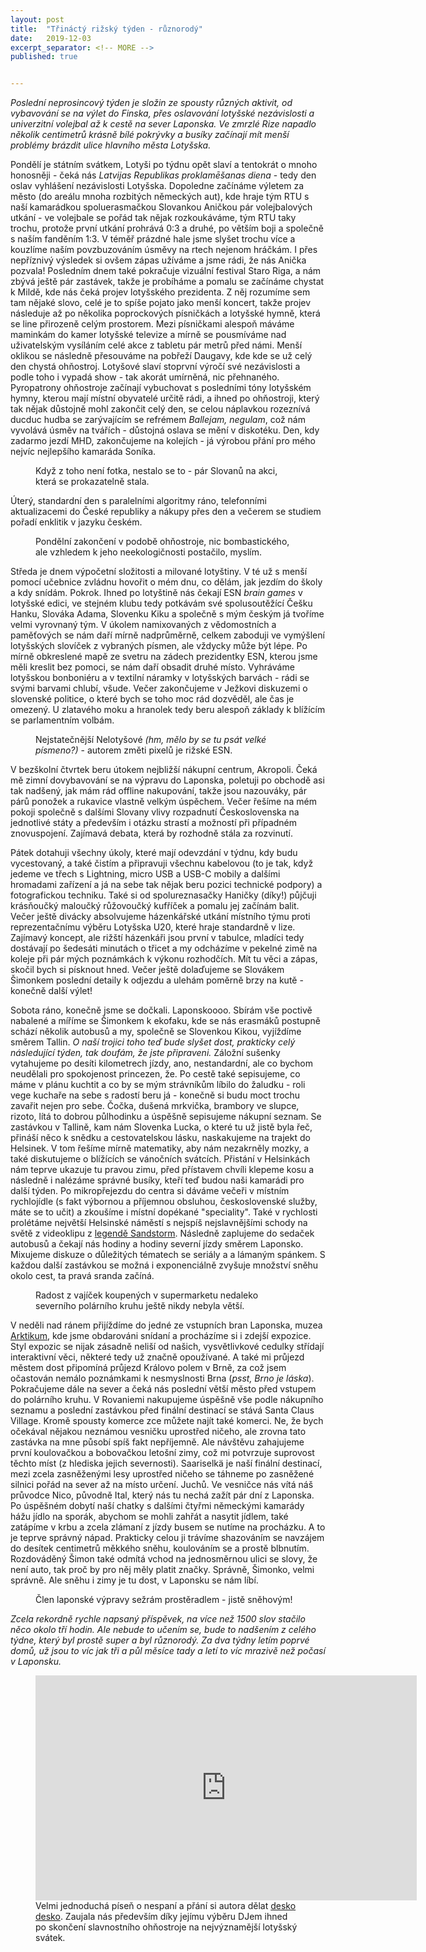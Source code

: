 ```yaml
---
layout: post
title:  "Třináctý rižský týden - různorodý"
date:   2019-12-03
excerpt_separator: <!-- MORE -->
published: true


---
```


<p class="intro"><i><span class="dropcap">P</span>oslední neprosincový týden je složin ze spousty různých aktivit, od vybavování se na výlet do Finska, přes oslavování lotyšské nezávislosti a univerzitní volejbal až k cestě na sever Laponska. Ve zmrzlé Rize napadlo několik centimetrů krásně bílé pokrývky a busíky začínají mít menší problémy brázdit ulice hlavního města Lotyšska.</i></p>

<!-- MORE --> 

Pondělí je státním svátkem, Lotyši po týdnu opět slaví a tentokrát o mnoho honosněji - čeká nás _Latvijas Republikas proklamēšanas diena_ - tedy den oslav vyhlášení nezávislosti Lotyšska. Dopoledne začínáme výletem za město (do areálu mnoha rozbitých německých aut), kde hraje tým RTU s naší kamarádkou spoluerasmačkou Slovankou Aničkou pár volejbalových utkání - ve volejbale se pořád tak nějak rozkoukáváme, tým RTU taky trochu, protože první utkání prohrává 0:3 a druhé, po větším boji a společně s naším fanděním 1:3. V téměř prázdné hale jsme slyšet trochu více a kouzlíme naším povzbuzováním úsměvy na rtech nejenom hráčkám. I přes nepříznivý výsledek si ovšem zápas užíváme a jsme rádi, že nás Anička pozvala! Posledním dnem také pokračuje vizuální festival Staro Riga, a nám zbývá ještě pár zastávek, takže je probíháme a pomalu se začínáme chystat k Mildě, kde nás čeká projev lotyšského prezidenta. Z něj rozumíme sem tam nějaké slovo, celé je to spíše pojato jako menší koncert, takže projev následuje až po několika poprockových písničkách a lotyšské hymně, která se line přirozeně celým prostorem. Mezi písničkami alespoň máváme maminkám do kamer lotyšské televize a mírně se pousmíváme nad uživatelským vysíláním celé akce z tabletu pár metrů před námi. Menší oklikou se následně přesouváme na pobřeží Daugavy, kde kde se už celý den chystá ohňostroj. Lotyšové slaví stoprvní výročí své nezávislosti a podle toho i vypadá show - tak akorát umírněná, nic přehnaného. Pyropatrony ohňostroje začínají vybuchovat s posledními tóny lotyšském hymny, kterou mají místní obyvatelé určitě rádi, a ihned po ohňostroji, který tak nějak důstojně mohl zakončit celý den, se celou náplavkou rozeznívá ducduc hudba se zarývajícím se refrémem _Ballejam, negulam_, což nám vyvolává úsměv na tvářích - důstojná oslava se mění v diskotéku. Den, kdy zadarmo jezdí MHD, zakončujeme na kolejích - já výrobou přání pro mého nejvíc nejlepšího kamaráda Soníka. 

<figure> 
 <img src="{{ site.baseurl }}/assets/img/IMG_1930.JPG" alt="" class="img-center"> 
   <figcaption>Když z toho není fotka, nestalo se to - pár Slovanů na akci, která se prokazatelně stala.</figcaption>
 </figure>

Úterý, standardní den s paralelními algoritmy ráno, telefonními aktualizacemi do České republiky a nákupy přes den a večerem se studiem pořadí enklitik v jazyku českém. 

<figure> 
 <img src="{{ site.baseurl }}/assets/img/IMG_0173.jpg" alt="" class="img-center"> 
   <figcaption>Pondělní zakončení v podobě ohňostroje, nic bombastického, ale vzhledem k jeho neekologičnosti postačilo, myslím.</figcaption>
 </figure>

Středa je dnem výpočetní složitosti a milované lotyštiny. V té už s menší pomocí učebnice zvládnu hovořit o mém dnu, co dělám, jak jezdím do školy a kdy snídám. Pokrok. Ihned po lotyštině nás čekají ESN _brain games_ v lotyšské edici, ve stejném klubu tedy potkávám své spolusoutěžící Češku Hanku, Slováka Adama, Slovenku Kiku a společně s mým českým já tvoříme velmi vyrovnaný tým. V úkolem namixovaných z vědomostních a paměťových se nám daří mírně nadprůměrně, celkem zaboduji ve vymýšlení lotyšských slovíček z vybraných písmen, ale vždycky může být lépe. Po mírně obkreslené mapě ze svetru na zádech prezidentky ESN, kterou jsme měli kreslit bez pomoci, se nám daří obsadit druhé místo. Vyhráváme lotyšskou bonboniéru a v textilní náramky v lotyšských barvách - rádi se svými barvami chlubí, všude. Večer zakončujeme v Ježkovi diskuzemi o slovenské politice, o které bych se toho moc rád dozvěděl, ale čas je omezený. U zlatavého moku a hranolek tedy beru alespoň základy k blížícím se parlamentním volbám.

<figure> 
 <img src="{{ site.baseurl }}/assets/img/img_0283.jpg" alt="" class="img-center"> 
   <figcaption>Nejstatečnější Nelotyšové <i>(hm, mělo by se tu psát velké písmeno?)</i> - autorem změti pixelů je rižské ESN.</figcaption>
 </figure>

V bezškolní čtvrtek beru útokem nejbližší nákupní centrum, Akropoli. Čeká mě zimní dovybavování se na výpravu do Laponska, poletuji po obchodě asi tak nadšený, jak mám rád offline nakupování, takže jsou nazouváky, pár párů ponožek a rukavice vlastně velkým úspěchem. Večer řešíme na mém pokoji společně s dalšími Slovany vlivy rozpadnutí Československa na jednotlivé státy a především i otázku strastí a možností při případném znovuspojení. Zajímavá debata, která by rozhodně stála za rozvinutí. 

Pátek dotahuji všechny úkoly, které mají odevzdání v týdnu, kdy budu vycestovaný, a také čistím a připravuji všechnu kabelovou (to je tak, když jedeme ve třech s Lightning, micro USB a USB-C mobily a dalšími hromadami zařízení a já na sebe tak nějak beru pozici technické podpory) a fotografickou techniku. Také si od spolureznasačky Haničky (díky!) půjčuji krásňoučký maloučký růžovoučký kufříček a pomalu jej začínám balit. Večer ještě divácky absolvujeme házenkářské utkání místního týmu proti reprezentačnímu výběru Lotyšska U20, které hraje standardně v lize. Zajímavý koncept, ale rižští házenkáři jsou první v tabulce, mladíci tedy dostávají po šedesáti minutách o třicet a my odcházíme v pekelné zimě na koleje při pár mých poznámkách k výkonu rozhodčích. Mít tu věci a zápas, skočil bych si písknout hned. Večer ještě dolaďujeme se Slovákem Šimonkem poslední detaily k odjezdu a ulehám poměrně brzy na kutě - konečně další výlet!

Sobota ráno, konečně jsme se dočkali. Laponskoooo. Sbírám vše poctivě nabalené a míříme se Šimonkem k ekofaku, kde se nás erasmáků postupně schází několik autobusů a my, společně se Slovenkou Kikou, vyjíždíme směrem Tallin. _O naší trojici toho teď bude slyšet dost, prakticky celý následující týden, tak doufám, že jste připraveni._ Záložní sušenky vytahujeme po desíti kilometrech jízdy, ano, nestandardní, ale co bychom neudělali pro spokojenost princezen, že. Po cestě také sepisujeme, co máme v plánu kuchtit a co by se mým strávníkům líbilo do žaludku - roli vege kuchaře na sebe s radostí beru já - konečně si budu moct trochu zavařit nejen pro sebe. Čočka, dušená mrkvička, brambory ve slupce, rizoto, lítá to dobrou půlhodinku a úspěšně sepisujeme nákupní seznam. Se zastávkou v Tallině, kam nám Slovenka Lucka, o které tu už jistě byla řeč, přináší něco k snědku a cestovatelskou lásku, naskakujeme na trajekt do Helsinek. V tom řešíme mírně matematiky, aby nám nezakrněly mozky, a také diskutujeme o blížících se vánočních svátcích. Přistání v Helsinkách nám teprve ukazuje tu pravou zimu, před přístavem chvíli klepeme kosu a následně i nalézáme správné busíky, kteří teď budou naši kamarádi pro další týden. Po mikropřejezdu do centra si dáváme večeři v místním rychlojídle (s fakt výbornou a příjemnou obsluhou, československé služby, máte se to učit) a zkoušíme i místní dopékané "speciality". Také v rychlosti prolétáme největší Helsinské náměstí s nejspíš nejslavnějšími schody na světě z videoklipu z [legendě Sandstorm](https://www.youtube.com/watch?v=y6120QOlsfU). Následně zaplujeme do sedaček autobusů a čekají nás hodiny a hodiny severní jízdy směrem Laponsko. Mixujeme diskuze o důležitých tématech se seriály a a lámaným spánkem. S každou další zastávkou se možná i exponenciálně zvyšuje množství sněhu okolo cest, ta pravá sranda začíná. 

<figure> 
 <img src="{{ site.baseurl }}/assets/img/IMG_2091.JPG" alt="" class="img-center"> 
   <figcaption>Radost z vajíček koupených v supermarketu nedaleko severního polárního kruhu ještě nikdy nebyla větší.</figcaption>
 </figure>

V neděli nad ránem přijíždíme do jedné ze vstupních bran Laponska, muzea [Arktikum](https://www.arktikum.fi/en/), kde jsme obdarováni snídaní a procházíme si i zdejší expozice. Styl expozic se nijak zásadně neliší od našich, vysvětlivkové cedulky střídají interaktivní věci, některé tedy už značně opoužívané. A také mi průjezd městem dost připomíná průjezd Královo polem v Brně, za což jsem očastován nemálo poznámkami k nesmyslnosti Brna (_psst, Brno je láska_). Pokračujeme dále na sever a čeká nás poslední větší město před vstupem do polárního kruhu. V Rovaniemi nakupujeme úspěšně vše podle nákupního seznamu a poslední zastávkou před finální destinací se stává Santa Claus Village. Kromě spousty komerce zce můžete najít také komerci. Ne, že bych očekával nějakou neznámou vesničku uprostřed ničeho, ale zrovna tato zastávka na mne působí spíš fakt nepříjemně. Ale návštěvu zahajujeme první koulovačkou a bobovačkou letošní zimy, což mi potvrzuje suprovost těchto míst (z hlediska jejich severnosti). Saariselkä je naší finální destinací, mezi zcela zasněženými lesy uprostřed ničeho se táhneme po zasněžené silnici pořád na sever až na místo určení. Juchů. Ve vesničce nás vítá náš průvodce Nico, původně Ital, který nás tu nechá zažít pár dní z Laponska. Po úspěšném dobytí naší chatky s dalšími čtyřmi německými kamarády hážu jídlo na sporák, abychom se mohli zahřát a nasytit jídlem, také zatápíme v krbu a zcela zlámaní z jízdy busem se nutíme na procházku. A to je teprve správný nápad. Prakticky celou ji trávíme shazováním se navzájem do desítek centimetrů měkkého sněhu, koulováním se a prostě blbnutím. Rozdováděný Šimon také odmítá vchod na jednosměrnou ulici se slovy, že není auto, tak proč by pro něj měly platit značky. Správně, Šimonko, velmi správně. Ale sněhu i zimy je tu dost, v Laponsku se nám líbí.  

<figure> 
 <img src="{{ site.baseurl }}/assets/img/IMG_2114.JPG" alt="" class="img-center"> 
   <figcaption>Člen laponské výpravy sežrám prostěradlem - jistě sněhovým!</figcaption>
 </figure>

_Zcela rekordně rychle napsaný příspěvek, na více než 1500 slov stačilo něco okolo tří hodin. Ale nebude to učením se, bude to nadšením z celého týdne, který byl prostě super a byl různorodý. Za dva týdny letím poprvé domů, už jsou to víc jak tři a půl měsíce tady a letí to víc mrazivě než počasí v Laponsku._



<figure>
	<iframe width="610" height="360" class="img-center d-block"
	src="https://www.youtube.com/embed/6N6snsO3urg"
	frameborder="0"></iframe>
	<figcaption>
        Velmi jednoduchá píseň o nespaní a přání si autora dělat <a href="https://www.youtube.com/watch?v=rVKsYdO_hBk">desko desko</a>. Zaujala nás především díky jejímu výběru DJem ihned po skončení slavnostního ohňostroje na nejvýznamější lotyšský svátek.
	</figcaption>
</figure>   

